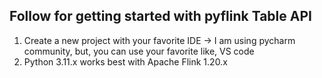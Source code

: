 ## Follow for getting started with pyflink Table API

1. Create a new project with your favorite IDE -> I am using pycharm community, but, you can use your favorite like, VS code
2. Python 3.11.x works best with Apache Flink 1.20.x
